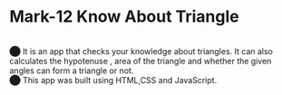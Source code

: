 # Mark-12 Know About Triangle
<br>⬤ It is an app that checks your knowledge about triangles. It can also calculates the hypotenuse , area of the triangle and whether the given angles can form a triangle or not.
<br>⬤ This app was built using HTML,CSS and JavaScript.
